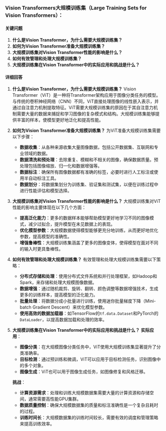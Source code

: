 ### Vision Transformers大规模训练集（Large Training Sets for Vision Transformers）：

#### 关键问题

1. **什么是Vision Transformer，为什么需要大规模训练集？**
2. **如何为Vision Transformer准备大规模训练集？**
3. **大规模训练集对Vision Transformer性能的影响是什么？**
4. **如何有效管理和处理大规模训练集？**
5. **大规模训练集在Vision Transformer中的实际应用和挑战是什么？**

#### 详细回答

1. **什么是Vision Transformer，为什么需要大规模训练集？**
   Vision Transformer（ViT）是一种将Transformer架构应用于图像分类任务的模型。与传统的卷积神经网络（CNN）不同，ViT直接处理图像的线性嵌入表示，并通过自注意力机制提取特征。ViT需要大规模训练集的原因在于其自注意力机制需要大量的数据来捕捉和学习图像的复杂模式和结构。大规模训练集能够提供丰富的样本，使模型更好地泛化和提高性能。

2. **如何为Vision Transformer准备大规模训练集？**
   为ViT准备大规模训练集需要以下步骤：
   - **数据收集**：从各种来源收集大量图像数据，包括公开数据集、互联网和专业领域的数据。
   - **数据清洗和预处理**：去除重复、模糊和不相关的图像，确保数据质量。预处理包括图像缩放、归一化和数据增强等。
   - **数据标注**：确保所有图像数据都有准确的标签，必要时进行人工标注或使用半自动标注工具。
   - **数据划分**：将数据集划分为训练集、验证集和测试集，以便在训练过程中进行性能评估和模型选择。

3. **大规模训练集对Vision Transformer性能的影响是什么？**
   大规模训练集对ViT性能的影响主要体现在以下几个方面：
   - **提高泛化能力**：更多的数据样本能够帮助模型更好地学习不同的图像模式，减少过拟合，提升模型在未见数据上的表现。
   - **优化模型参数**：大规模数据使得模型能够更充分地训练，从而更好地优化参数，提高模型的准确性。
   - **增强鲁棒性**：大规模训练集涵盖了更多的图像变体，使得模型在面对不同的输入时更具鲁棒性。

4. **如何有效管理和处理大规模训练集？**
   有效管理和处理大规模训练集需要以下策略：
   - **分布式存储和处理**：使用分布式文件系统和并行处理框架，如Hadoop和Spark，来存储和处理大规模图像数据。
   - **数据增强**：通过随机裁剪、旋转、翻转、颜色调整等数据增强技术，生成更多的训练样本，提高模型的泛化能力。
   - **批量处理**：将数据分成小批量进行训练，使用迷你批量梯度下降（Mini-batch Gradient Descent）来优化模型参数。
   - **使用高效的数据加载器**：如TensorFlow的`tf.data.Dataset`和PyTorch的`DataLoader`，以提高数据加载和处理的效率。

5. **大规模训练集在Vision Transformer中的实际应用和挑战是什么？**
   **实际应用**：
   - **图像分类**：在大规模图像分类任务中，ViT使用大规模训练集显著提升了分类准确率。
   - **目标检测**：通过预训练和微调，ViT可以应用于目标检测任务，识别图像中的多个对象。
   - **图像生成**：ViT也可以用于图像生成任务，如图像修复和风格迁移。

   **挑战**：
   - **计算资源需求**：处理和训练大规模数据集需要大量的计算资源和存储空间，通常需要高性能GPU集群。
   - **数据质量控制**：确保大规模数据集的质量和标注准确性是一个复杂且耗时的过程。
   - **训练时间长**：大规模数据集的训练时间较长，需要有效的调度和管理策略来提高训练效率。